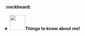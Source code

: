 #### :neckbeard:

<details>
  <summary><b><img src="https://media.giphy.com/media/VgCDAzcKvsR6OM0uWg/giphy.gif" width="50">Things to know about me!</b></summary>


 [![Github Stats By Anurag](https://github-readme-stats.vercel.app/api?username=Buzz2d0&show_icons=true&title_color=fff&icon_color=79ff97&text_color=9f9f9f&bg_color=151515)](https://github.com/Buzz2d0/)

</details>

